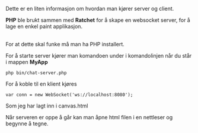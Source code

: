 Dette er en liten informasjon om hvordan man kjører server og client.

**PHP** ble brukt sammen med **Ratchet** for å skape en websocket server, for å lage en enkel paint applikasjon.

</br>
For at dette skal funke må man ha PHP installert.

For å starte server kjører man komandoen under i komandolinjen når du står i mappen **MyApp**
```
php bin/chat-server.php
```
For å koble til en klient kjøres 
```
var conn = new WebSocket('ws://localhost:8080');
```
Som jeg har lagt inn i canvas.html

Når serveren er oppe å går kan man åpne html filen i en nettleser og begynne å tegne.
